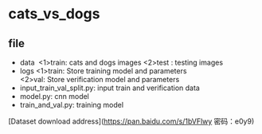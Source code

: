# cats_vs_dogs
## file
- data
  <1>train: cats and dogs images
  <2>test : testing images
- logs
  <1>train: Store training model and parameters  
  <2>val:  Store verification model and parameters
- input_train_val_split.py: input train and verification data
- model.py: cnn model
- train_and_val.py: training model

[Dataset download address](https://pan.baidu.com/s/1bVFlwy 密码：e0y9)
